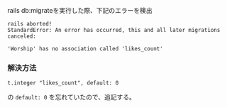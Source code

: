 rails db:migrateを実行した際、下記のエラーを検出
```
rails aborted!
StandardError: An error has occurred, this and all later migrations canceled:

'Worship' has no association called 'likes_count'
```
### 解決方法

```
t.integer "likes_count", default: 0
```
の `default: 0` を忘れていたので、追記する。
